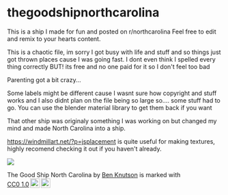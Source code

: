 # thegoodshipnorthcarolina
This is a ship I made for fun and posted on r/northcarolina Feel free to edit and remix to your hearts content. 

This is a chaotic file, im sorry I got busy with life and stuff and so things just got thrown places cause I was going fast.
I dont even think I spelled every thing correctly BUT! its free and no one paid for it so I don't feel too bad

Parenting got a bit crazy... 

Some labels might be different cause I wasnt sure how copyright and stuff works and I also didnt plan on the file being so large so.... some stuff had to go. You can use the blender material library to get them back if you want

That other ship was originaly something I was working on but changed my mind and made North Carolina into a ship. 

https://windmillart.net/?p=jsplacement is quite useful for making textures, highly recomend checking it out if you haven't already. 

<img src="https://i.imgur.com/VAF75Li.jpg">



<p xmlns:cc="http://creativecommons.org/ns#" xmlns:dct="http://purl.org/dc/terms/"><span property="dct:title">The Good Ship North Carolina</span> by <a rel="cc:attributionURL dct:creator" property="cc:attributionName" href="http://benknutson.net">Ben Knutson</a> is marked with <a href="http://creativecommons.org/publicdomain/zero/1.0?ref=chooser-v1" target="_blank" rel="license noopener noreferrer" style="display:inline-block;">CC0 1.0<img style="height:22px!important;margin-left:3px;vertical-align:text-bottom;" src="https://mirrors.creativecommons.org/presskit/icons/cc.svg?ref=chooser-v1"><img style="height:22px!important;margin-left:3px;vertical-align:text-bottom;" src="https://mirrors.creativecommons.org/presskit/icons/zero.svg?ref=chooser-v1"></a></p>
